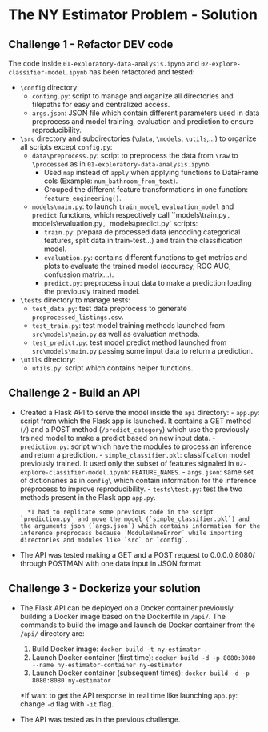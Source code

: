 # The NY Estimator Problem - Solution

## Challenge 1 - Refactor DEV code
The code inside `01-exploratory-data-analysis.ipynb` and `02-explore-classifier-model.ipynb` has been refactored and tested: 
- `\config` directory:
    - `confing.py`: script to manage and organize all directories and filepaths for easy and centralized access.
    - `args.json`: JSON file which contain different parameters used in data preprocess and model training, evaluation and prediction to ensure reproducibility.
- `\src` directory and subdirectories (`\data`, `\models`, `\utils`,...) to organize all scripts except `config.py`:
    - `data\preprocess.py`: script to preprocess the data from `\raw` to `\processed` as in `01-exploratory-data-analysis.ipynb`.
        - Used `map` instead of `apply` when applying functions to DataFrame cols (Example: `num_bathroom_from_text`).
        - Grouped the different feature transformations in one function: `feature_engineering()`.
    - `models\main.py`: to launch `train_model`, `evaluation_model` and `predict` functions, which respectively call ``models\train.py`, `models\evaluation.py`, `models\predict.py` scripts:
        - `train.py`: prepara de processed data (encoding categorical features, split data in train-test...) and train the classification model.
        - `evaluation.py`: contains different functions to get metrics and plots to evaluate the trained model (accuracy, ROC AUC, confussion matrix...).
        - `predict.py`: preprocess input data to make a prediction loading the previously trained model.
- `\tests` directory to manage tests:
    - `test_data.py`: test data preprocess to generate `preprocessed_listings.csv`.
    - `test_train.py`: test model training methods launched from `src\models\main.py` as well as evaluation methods.
    - `test_predict.py`: test model predict method launched from `src\models\main.py` passing some input data to return a prediction.
- `\utils` directory:
    - `utils.py`: script which contains helper functions.


## Challenge 2 - Build an API
- Created a Flask API to serve the model inside the `api` directory:
        - `app.py`: script from which the Flask app is launched. It contains a GET method (`/`) and a POST method (`/predict_category`) which use the previously trained model to make a predict based on new input data.
        - `prediction.py`: script which have the modules to process an inference and return a prediction. 
        - `simple_classifier.pkl`: classification model previously trained. It used only the subset of features signaled in `02-explore-classifier-model.ipynb`: `FEATURE_NAMES`.
        - `args.json`: same set of dictionaries as in `config\` which contain information for the inference preprocess to improve reproducibility.
        - `tests\test.py`: test the two methods present in the Flask app `app.py`.
        
        *I had to replicate some previous code in the script `prediction.py` and move the model (`simple_classifier.pkl`) and the arguments json (`args.json`) which contains information for the inference preprocess because `ModuleNameError` while importing directories and modules like `src` or `config`.

- The API was tested making a GET and a POST request to 0.0.0.0:8080/ through POSTMAN with one data input in JSON format.


## Challenge 3 - Dockerize your solution
- The Flask API can be deployed on a Docker container previously building a Docker image based on the Dockerfile in `/api/`. The commands to build the image and launch de Docker container from the `/api/` directory are:
    1. Build Docker image: `docker build -t ny-estimator .`
    2. Launch Docker container (first time): `docker build -d -p 8080:8080 --name ny-estimator-container ny-estimator`
    3. Launch Docker container (subsequent times): `docker build -d -p 8080:8080 ny-estimator`

    *If want to get the API response in real time like launching `app.py`: change `-d` flag with `-it` flag.

- The API was tested as in the previous challenge.
